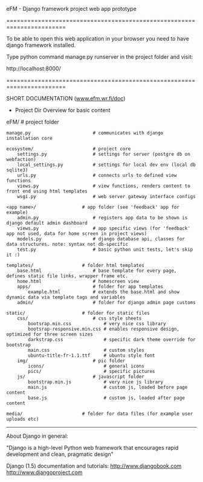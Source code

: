 eFM - Django framework project web app prototype

=======================================================================

To be able to open this web application in your browser you need to have django framework installed.

Type python command manage.py runserver in the project folder and visit:

http://localhost:8000/

=======================================================================

SHORT DOCUMENTATION (www.efm.wr.fi/doc)

- Project Dir Overview for basic content

eFM/							# project folder

	manage.py 						# communicates with django installation core

	ecosystem/						# project core
		settings.py 				# settings for server (postgre db on webfaction)
		local_settings.py 			# settings for local dev env (local db sqlite3)
		urls.py 					# connects urls to defined view functions
		views.py 					# view functions, renders content to front end using html templates
		wsgi.py 					# web server gateway interface configs

	<app name>/					# app folder (see 'feedback' app for example)
		admin.py 					# registers app data to be shown is django default admin dashboard
		views.py 					# app specific views (for 'feedback' app not used, data for home screen in project views)
		models.py 					# django database api, classes for data structures. note: syntax not db-specific
		test.py 					# basic python unit tests, let's skip it :)

	templates/					# folder html templates
		base.html 					# base template for every page, defines static file links, wrapper frame etc.
		home.html 					# homescreen view
		apps/						# folder for app templates
			example.html 			# extends the base.html and show dynamic data via template tags and variables
		admin/						# folder for django admin page customs

	static/						# folder for static files
		css/						# css style sheets
			bootsrap.min.css 			# very nice css library
			bootsrap-responsive.min.css	# enables responsive design, optimized for three screen sizes
			darkstrap.css 				# specific dark theme override for bootstrap
			main.css 					# custom styles
			ubuntu-title-fr-1.1.ttf 	# ubuntu style font
		img/						# pic folder
			icons/						# general icons
			pics/						# specific pictures
		js/							# javascript folder
			bootstrap.min.js 			# very nice js library
			main.js 					# custom js, loaded before page content
			base.js 					# custom js, loaded after page content

	media/						# folder for data files (for example user uploads etc)



-----------------------------------------------------------------------

About Django in general:

"Django is a high-level Python web framework that encourages
rapid development and clean, pragmatic design"

Django (1.5) documentation and tutorials:
http://www.djangobook.com
http://www.djangoproject.com